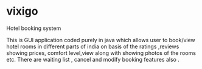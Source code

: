 # vixigo
Hotel booking system

This is GUI application coded purely in java which allows user to book/view hotel rooms  in different parts of india on basis of the ratings ,reviews showing prices, comfort level,view  along with showing photos of the rooms etc. There are waiting list , cancel and modify booking features also .
